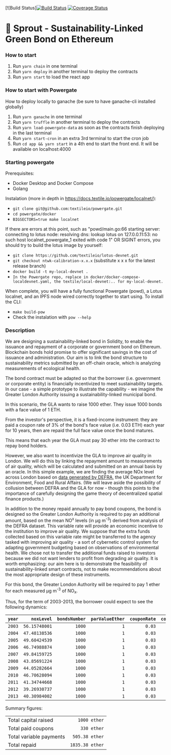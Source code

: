 [![Build Status][![Build Status](https://travis-ci.com/astralDAO/sprout.svg?branch=main)](https://travis-ci.com/astralDAO/sprout) [![Coverage Status](https://coveralls.io/repos/github/astralDAO/sprout/badge.svg?branch=main)](https://coveralls.io/github/astralDAO/sprout?branch=main)
# 🌱 Sprout - Sustainability-Linked Green Bond on Ethereum

### How to start
1. Run `yarn chain` in one terminal
2. Run `yarn deploy` in another terminal to deploy the contracts
3. Run `yarn start` to load the react app

### How to start with Powergate

How to deploy locally to ganache (be sure to have ganache-cli installed globally)

1. Run `yarn ganache` in one terminal
2. Run `yarn truffle` in another terminal to deploy the contracts
3. Run `yarn load-powergate-data` as soon as the contracts finish deploying in the last terminal
4. Run `yarn start-cron` in an extra 3rd terminal to start the cron job
5. Run `cd app && yarn start` in a 4th end to start the front end. It will be available on localhost:4000

### Starting powergate

Prerequisites:
- Docker Desktop and Docker Compose
- Golang

Instalation (more in depth in https://docs.textile.io/powergate/localnet/):

- `git clone git@github.com:textileio/powergate.git`
- `cd powergate/docker`
- `BIGSECTORS=true make localnet`

If there are errors at this point, such as "powd/main.go:66 starting server: connecting to lotus node: resolving dns: lookup lotus on 127.0.0.11:53: no such host
localnet_powergate_1 exited with code 1" OR SIGINT errors, you should try to build the lotus image by yourself:

- `git clone https://github.com/textileio/lotus-devnet.git`
- `git checkout ntwk-calibration-x.x.x` (substitute x x x for the latest release branch)
- `docker build -t my-local-devnet .`
- `In the Powergate repo, replace in docker/docker-compose-localdevnet.yaml, the textile/local-devnet:.. for my-local-devnet.`

When complete, you will have a fully functional Powergate (powd), a Lotus localnet, and an IPFS node wired correctly together to start using.
To install the CLI:

- `make build-pow`
- Check the instalation with `pow --help`


### Description

We are designing a sustainability-linked bond in Solidity, to enable the issuance and repayment of a corporate or government bond on Ethereum. Blockchain bonds hold promise to offer significant savings in the cost of issuance and administration. Our aim is to link the bond structure to sustainability metrics submitted by an off-chain oracle, which is analyzing measurements of ecological health.

The bond contract must be adapted so that the borrower (i.e. government or corporate entity) is financially incentivized to meet sustainability targets. In our case - a simple prototype to illustrate the capability - we imagine the Greater London Authority issuing a sustainability-linked municipal bond.

In this scenario, the GLA wants to raise 1000 ether. They issue 1000 bonds with a face value of 1 ETH.

From the investor's perspective, it is a fixed-income instrument: they are paid a coupon rate of 3% of the bond's face value (i.e. 0.03 ETH) each year for 10 years, then are repaid the full face value once the bond matures.

This means that each year the GLA must pay 30 ether into the contract to repay bond holders.

However, we also want to incentivize the GLA to improve air quality in London. We will do this by linking the repayment amount to measurements of air quality, which will be calculated and submitted on an annual basis by an oracle. In this simple example, we are finding the average NOx level across London based on [data generated by DEFRA](https://uk-air.defra.gov.uk/data/pcm-data#nox), the UK Department for Environment, Food and Rural Affairs. (We will leave aside the possibility of collusion between DEFRA and the GLA for now - though this points to the importance of carefully designing the game theory of decentralized spatial finance products.)

In addition to the money repaid annually to pay bond coupons, the bond is designed so the Greater London Authority is required to pay an additional amount, based on the mean NO<sup>x</sup> levels (in µg m<sup>-3</sup>) derived from analysis of the DEFRA dataset. This variable rate will provide an economic incentive to the institution to improve air quality. We suppose that the extra funds collected based on this variable rate might be transferred to the agency tasked with improving air quality - a sort of cybernetic control system for adapting government budgeting based on observations of environmental health. We chose not to transfer the additional funds raised to investors because we did not want lenders to profit from degrading air quality. It is worth emphasizing: our aim here is to demonstrate the feasibility of sustainability-linked smart contracts, not to make recommendations about the most appropriate design of these instruments.

For this bond, the Greater London Authority will be required to pay 1 ether for each measured µg m<sup>-3</sup> of NO<sub>x</sub>.

Thus, for the term of 2003-2013, the borrower could expect to see the following dynamics:

| `year` |    `noxLevel` | `bondsNumber` | `parValueEther` | `couponRate` | `coupon` | `totalCoupon` | `variablePayment` | `totalAnnualPayment` | `variableInterestRate` |
| -----: | ------------: | ------------: | --------------: | -----------: | -------: | ------------: | ----------------: | -------------------: | ---------------------: |
| `2003` | `56.15748001` |        `1000` |             `1` |       `0.03` |   `0.03` |          `30` |     `56.15748001` |        `86.15748001` |        `0.08615748001` |
| `2004` | `47.48138536` |        `1000` |             `1` |       `0.03` |   `0.03` |          `30` |     `47.48138536` |        `77.48138536` |        `0.07748138536` |
| `2005` | `49.60424539` |        `1000` |             `1` |       `0.03` |   `0.03` |          `30` |     `49.60424539` |        `79.60424539` |        `0.07960424539` |
| `2006` | `46.74988874` |        `1000` |             `1` |       `0.03` |   `0.03` |          `30` |     `46.74988874` |        `76.74988874` |        `0.07674988874` |
| `2007` | `49.84159725` |        `1000` |             `1` |       `0.03` |   `0.03` |          `30` |     `49.84159725` |        `79.84159725` |        `0.07984159725` |
| `2008` | `43.85691224` |        `1000` |             `1` |       `0.03` |   `0.03` |          `30` |     `43.85691224` |        `73.85691224` |        `0.07385691224` |
| `2009` | `44.05282664` |        `1000` |             `1` |       `0.03` |   `0.03` |          `30` |     `44.05282664` |        `74.05282664` |        `0.07405282664` |
| `2010` | `46.70628094` |        `1000` |             `1` |       `0.03` |   `0.03` |          `30` |     `46.70628094` |        `76.70628094` |        `0.07670628094` |
| `2011` | `41.34744668` |        `1000` |             `1` |       `0.03` |   `0.03` |          `30` |     `41.34744668` |        `71.34744668` |        `0.07134744668` |
| `2012` | `39.26930737` |        `1000` |             `1` |       `0.03` |   `0.03` |          `30` |     `39.26930737` |        `69.26930737` |        `0.06926930737` |
| `2013` | `40.30984002` |        `1000` |             `1` |       `0.03` |   `0.03` |          `30` |     `40.30984002` |        `70.30984002` |        `0.07030984002` |

Summary figures:

|                         |                 |
| ----------------------- | --------------: |
| Total capital raised    |    `1000 ether` |
| Total paid coupons      |     `330 ether` |
| Total variable payments |  `505.38 ether` |
| Total repaid            | `1835.38 ether` |

